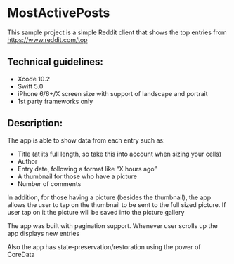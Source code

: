# MostActivePosts


This sample project is a simple Reddit client that shows the top
entries from https://www.reddit.com/top

## Technical guidelines:
* Xcode 10.2
* Swift 5.0
* iPhone 6/6+/X screen size with support of landscape and portrait
* 1st party frameworks only

## Description:
The app is able to show data from each entry such as:
* Title (at its full length, so take this into account when sizing your cells)
* Author
* Entry date, following a format like “X hours ago”
* A thumbnail for those who have a picture
* Number of comments

In addition, for those having a picture (besides the thumbnail), the app
allows the user to tap on the thumbnail to be sent to the full sized
picture. If user tap on it the picture will be saved into the picture gallery

The app was built with pagination support. Whenever user scrolls up the app 
displays new entries

Also the app has state-preservation/restoration using the power of CoreData

